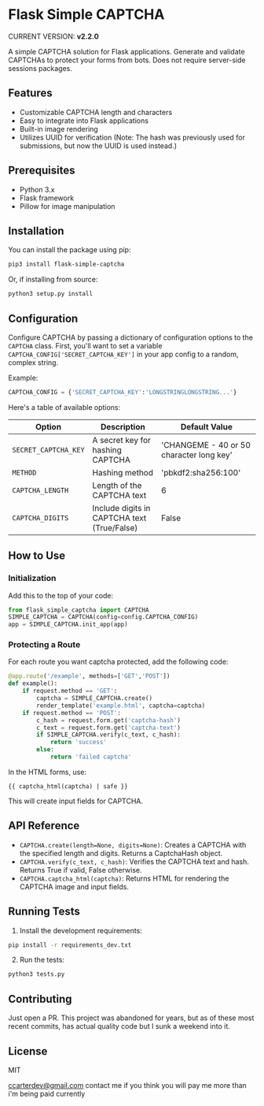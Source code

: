 # Flask Simple CAPTCHA

CURRENT VERSION: **v2.2.0**

A simple CAPTCHA solution for Flask applications. Generate and validate CAPTCHAs to protect your forms from bots. Does not require server-side sessions packages.

## Features

- Customizable CAPTCHA length and characters
- Easy to integrate into Flask applications
- Built-in image rendering
- Utilizes UUID for verification (Note: The hash was previously used for submissions, but now the UUID is used instead.)

## Prerequisites

- Python 3.x
- Flask framework
- Pillow for image manipulation

## Installation

You can install the package using pip:

```bash
pip3 install flask-simple-captcha
```

Or, if installing from source:

```bash
python3 setup.py install
```

## Configuration

Configure CAPTCHA by passing a dictionary of configuration options to the `CAPTCHA` class. First, you'll want to set a variable `CAPTCHA_CONFIG['SECRET_CAPTCHA_KEY']` in your app config to a random, complex string.

Example:

```python
CAPTCHA_CONFIG = {'SECRET_CAPTCHA_KEY':'LONGSTRINGLONGSTRING...'}
```

Here's a table of available options:

| Option               | Description                                 | Default Value                            |
| -------------------- | ------------------------------------------- | ---------------------------------------- |
| `SECRET_CAPTCHA_KEY` | A secret key for hashing CAPTCHA            | 'CHANGEME - 40 or 50 character long key' |
| `METHOD`             | Hashing method                              | 'pbkdf2:sha256:100'                      |
| `CAPTCHA_LENGTH`     | Length of the CAPTCHA text                  | 6                                        |
| `CAPTCHA_DIGITS`     | Include digits in CAPTCHA text (True/False) | False                                    |

## How to Use

### Initialization

Add this to the top of your code:

```python
from flask_simple_captcha import CAPTCHA
SIMPLE_CAPTCHA = CAPTCHA(config=config.CAPTCHA_CONFIG)
app = SIMPLE_CAPTCHA.init_app(app)
```

### Protecting a Route

For each route you want captcha protected, add the following code:

```python
@app.route('/example', methods=['GET','POST'])
def example():
    if request.method == 'GET':
        captcha = SIMPLE_CAPTCHA.create()
        render_template('example.html', captcha=captcha)
    if request.method == 'POST':
        c_hash = request.form.get('captcha-hash')
        c_text = request.form.get('captcha-text')
        if SIMPLE_CAPTCHA.verify(c_text, c_hash):
            return 'success'
        else:
            return 'failed captcha'
```

In the HTML forms, use:

```
{{ captcha_html(captcha) | safe }}
```

This will create input fields for CAPTCHA.

## API Reference

- `CAPTCHA.create(length=None, digits=None)`: Creates a CAPTCHA with the specified length and digits. Returns a CaptchaHash object.
- `CAPTCHA.verify(c_text, c_hash)`: Verifies the CAPTCHA text and hash. Returns True if valid, False otherwise.
- `CAPTCHA.captcha_html(captcha)`: Returns HTML for rendering the CAPTCHA image and input fields.

## Running Tests

1. Install the development requirements:

```bash
pip install -r requirements_dev.txt
```

2. Run the tests:

```bash
python3 tests.py
```

## Contributing

Just open a PR. This project was abandoned for years, but as of these most recent commits, has actual quality code but I sunk a weekend into it.

## License

MIT

ccarterdev@gmail.com contact me if you think you will pay me more than i'm being paid currently
